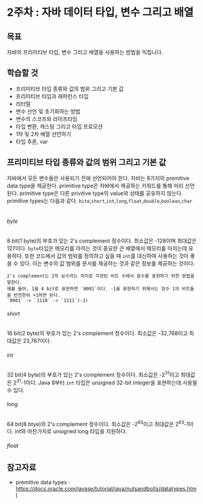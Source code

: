 # 2주차 : 자바 데이터 타입, 변수 그리고 배열
## 목표
자바의 프리미티브 타입, 변수 그리고 배열을 사용하는 방법을 익힙니다.
## 학습할 것
- 프리미티브 타입 종류와 값의 범위 그리고 기본 값
- 프리미티브 타입과 래퍼런스 타입
- 리터럴
- 변수 선언 및 초기화하는 방법
- 변수의 스코프와 라이프타임
- 타입 변환, 캐스팅 그리고 타입 프로모션
- 1차 및 2차 배열 선언하기
- 타입 추론, var

## 프리미티브 타입 종류와 값의 범위 그리고 기본 값
자바에서 모든 변수들은 사용되기 전에 선언되어야 한다. 자바는 8가지의 premitive data type을 제공한다.
primitive type은 자바에서 제공하는 키워드를 통해 미리 선언된다. primitive type은 다른 privitive type의
value와 상태를 공유하지 않는다. 
primitive types는 다음과 같다.
`bite`,`short`,`int`,`long`,`float`,`double`,`boolean`,`char`<br><br>

###### byte
8 bit(1 byte)의 부호가 있는 2's complement 정수이다. 최소값은 -128이며 최대값은 127이다. `byte`타입은
메모리를 아끼는 것이 중요한 큰 배열에서 메모리를 아끼는데 유용하다. 또한 코드에서 값의 범위를 정의하고
싶을 때 `int`를 대신하여 사용하는 것이 좋을 수 있다. 이는 변수의 값 범위를 문서를 제공하는 것과 같은
정보를 제공하는 것이다.<br>
```
2's complement는 2의 보수라는 의미로 지정된 비트 수에서 음수를 표현하기 위한 방법을 말한다.
예를 들어, 1을 4 bit로 표현하면 `0001`이다. -1을 표현하기 위해서는 양수 1의 비트들을 반전한뒤 +1하면 된다.
`0001` -> `1110` -> `1111`(-1)
```

###### short
16 bit(2 byte)의 부호가 있는 2's complement 정수이다. 최소값은 -32,768이고 최대값은 23,767이다.

###### int
32 bit(4 byte)의 부호가 있는 2's complement 정수이다. 최소값은 -2<sup>31</sup>이고 최대값은
2<sup>31</sup>-1이다. Java 8부터 `int` 타입은 unsigned 32-bit integer을 표현하는데 사용될 수 있다.
  
###### long
64 bit(8 btye)의 2's complement 정수이다. 최소값은 -2<sup>63</sup>이고 최대값은
2<sup>63</sup>-1이다. int와 마찬가지로 unsigned long 타입을 지원하다. 

###### float












## 참고자료
- premitive data types : https://docs.oracle.com/javase/tutorial/java/nutsandbolts/datatypes.html

